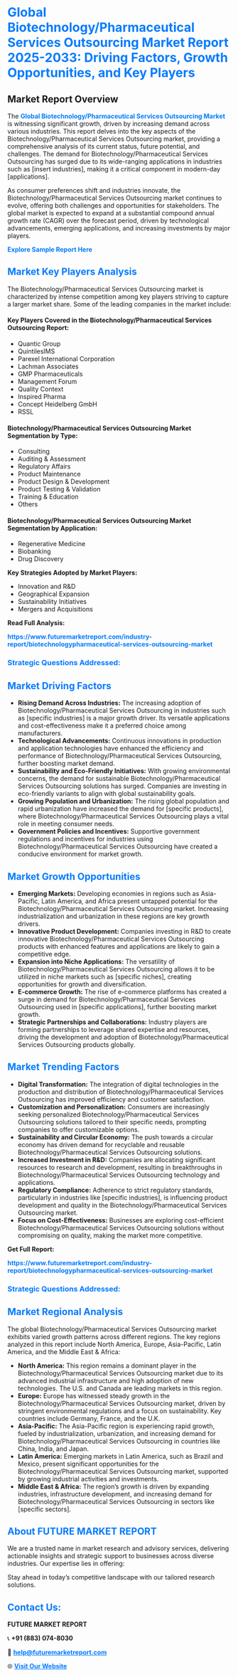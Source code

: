 <h1 style="color: #007BFF;">Global Biotechnology/Pharmaceutical Services Outsourcing Market Report 2025-2033: Driving Factors, Growth Opportunities, and Key Players</h1>

<section id="overview">
<h2>Market Report Overview</h2>
<p>The <a href="https://www.futuremarketreport.com/industry-report/biotechnologypharmaceutical-services-outsourcing-market" style="color: #007BFF; text-decoration: none;"><strong>Global Biotechnology/Pharmaceutical Services Outsourcing Market</strong></a> is witnessing significant growth, driven by increasing demand across various industries. This report delves into the key aspects of the Biotechnology/Pharmaceutical Services Outsourcing market, providing a comprehensive analysis of its current status, future potential, and challenges. The demand for Biotechnology/Pharmaceutical Services Outsourcing has surged due to its wide-ranging applications in industries such as [insert industries], making it a critical component in modern-day [applications].</p>
<p>As consumer preferences shift and industries innovate, the Biotechnology/Pharmaceutical Services Outsourcing market continues to evolve, offering both challenges and opportunities for stakeholders. The global market is expected to expand at a substantial compound annual growth rate (CAGR) over the forecast period, driven by technological advancements, emerging applications, and increasing investments by major players.</p>
</section>

<section id="overview">
<p><a href="https://www.futuremarketreport.com/request-sample/reportId=62554" style="color: #007BFF; text-decoration: none;"><strong>Explore Sample Report Here</strong></a></p>
</section>

<section id="key-players">
<h2 style="color: #007BFF;">Market Key Players Analysis</h2>
<p>The Biotechnology/Pharmaceutical Services Outsourcing market is characterized by intense competition among key players striving to capture a larger market share. Some of the leading companies in the market include:</p>
<h4>Key Players Covered in the Biotechnology/Pharmaceutical Services Outsourcing Report:</h4>
<ul><li>Quantic Group</li><li>QuintilesIMS</li><li>Parexel International Corporation</li><li>Lachman Associates</li><li>GMP Pharmaceuticals</li><li>Management Forum</li><li>Quality Context</li><li>Inspired Pharma</li><li>Concept Heidelberg GmbH</li><li>RSSL</li></ul>
<h4>Biotechnology/Pharmaceutical Services Outsourcing Market Segmentation by Type:</h4>
<ul><li>Consulting</li><li>Auditing &amp; Assessment</li><li>Regulatory Affairs</li><li>Product Maintenance</li><li>Product Design &amp; Development</li><li>Product Testing &amp; Validation</li><li>Training &amp; Education</li><li>Others</li></ul>

<h4>Biotechnology/Pharmaceutical Services Outsourcing Market Segmentation by Application:</h4>
<ul><li>Regenerative Medicine</li><li>Biobanking</li><li>Drug Discovery</li></ul>
<p><strong>Key Strategies Adopted by Market Players:</strong></p>
<ul>
<li>Innovation and R&D</li>
<li>Geographical Expansion</li>
<li>Sustainability Initiatives</li>
<li>Mergers and Acquisitions</li>
</ul>
</section>

<section>
<p><strong>Read Full Analysis: </strong></p><a href="https://www.futuremarketreport.com/industry-report/biotechnologypharmaceutical-services-outsourcing-market" style="color: #007BFF; text-decoration: none;"><strong>https://www.futuremarketreport.com/industry-report/biotechnologypharmaceutical-services-outsourcing-market</strong></a>
<h3 style="color: #007BFF;">Strategic Questions Addressed:</h3>
</section>

<section id="driving-factors">
<h2 style="color: #007BFF;">Market Driving Factors</h2>
<ul>
<li><strong>Rising Demand Across Industries:</strong> The increasing adoption of Biotechnology/Pharmaceutical Services Outsourcing in industries such as [specific industries] is a major growth driver. Its versatile applications and cost-effectiveness make it a preferred choice among manufacturers.</li>
<li><strong>Technological Advancements:</strong> Continuous innovations in production and application technologies have enhanced the efficiency and performance of Biotechnology/Pharmaceutical Services Outsourcing, further boosting market demand.</li>
<li><strong>Sustainability and Eco-Friendly Initiatives:</strong> With growing environmental concerns, the demand for sustainable Biotechnology/Pharmaceutical Services Outsourcing solutions has surged. Companies are investing in eco-friendly variants to align with global sustainability goals.</li>
<li><strong>Growing Population and Urbanization:</strong> The rising global population and rapid urbanization have increased the demand for [specific products], where Biotechnology/Pharmaceutical Services Outsourcing plays a vital role in meeting consumer needs.</li>
<li><strong>Government Policies and Incentives:</strong> Supportive government regulations and incentives for industries using Biotechnology/Pharmaceutical Services Outsourcing have created a conducive environment for market growth.</li>
</ul>
</section>

<section id="growth-opportunities">
<h2 style="color: #007BFF;">Market Growth Opportunities</h2>
<ul>
<li><strong>Emerging Markets:</strong> Developing economies in regions such as Asia-Pacific, Latin America, and Africa present untapped potential for the Biotechnology/Pharmaceutical Services Outsourcing market. Increasing industrialization and urbanization in these regions are key growth drivers.</li>
<li><strong>Innovative Product Development:</strong> Companies investing in R&D to create innovative Biotechnology/Pharmaceutical Services Outsourcing products with enhanced features and applications are likely to gain a competitive edge.</li>
<li><strong>Expansion into Niche Applications:</strong> The versatility of Biotechnology/Pharmaceutical Services Outsourcing allows it to be utilized in niche markets such as [specific niches], creating opportunities for growth and diversification.</li>
<li><strong>E-commerce Growth:</strong> The rise of e-commerce platforms has created a surge in demand for Biotechnology/Pharmaceutical Services Outsourcing used in [specific applications], further boosting market growth.</li>
<li><strong>Strategic Partnerships and Collaborations:</strong> Industry players are forming partnerships to leverage shared expertise and resources, driving the development and adoption of Biotechnology/Pharmaceutical Services Outsourcing products globally.</li>
</ul>
</section>

<section id="trending-factors">
<h2 style="color: #007BFF;">Market Trending Factors</h2>
<ul>
<li><strong>Digital Transformation:</strong> The integration of digital technologies in the production and distribution of Biotechnology/Pharmaceutical Services Outsourcing has improved efficiency and customer satisfaction.</li>
<li><strong>Customization and Personalization:</strong> Consumers are increasingly seeking personalized Biotechnology/Pharmaceutical Services Outsourcing solutions tailored to their specific needs, prompting companies to offer customizable options.</li>
<li><strong>Sustainability and Circular Economy:</strong> The push towards a circular economy has driven demand for recyclable and reusable Biotechnology/Pharmaceutical Services Outsourcing solutions.</li>
<li><strong>Increased Investment in R&D:</strong> Companies are allocating significant resources to research and development, resulting in breakthroughs in Biotechnology/Pharmaceutical Services Outsourcing technology and applications.</li>
<li><strong>Regulatory Compliance:</strong> Adherence to strict regulatory standards, particularly in industries like [specific industries], is influencing product development and quality in the Biotechnology/Pharmaceutical Services Outsourcing market.</li>
<li><strong>Focus on Cost-Effectiveness:</strong> Businesses are exploring cost-efficient Biotechnology/Pharmaceutical Services Outsourcing solutions without compromising on quality, making the market more competitive.</li>
</ul>
</section>

<section>
<p><strong>Get Full Report: </strong></p><a href="https://www.futuremarketreport.com/industry-report/biotechnologypharmaceutical-services-outsourcing-market" style="color: #007BFF; text-decoration: none;"><strong>https://www.futuremarketreport.com/industry-report/biotechnologypharmaceutical-services-outsourcing-market</strong></a>
<h3 style="color: #007BFF;">Strategic Questions Addressed:</h3>
</section>


<section id="regional-analysis">
<h2 style="color: #007BFF;">Market Regional Analysis</h2>
<p>The global Biotechnology/Pharmaceutical Services Outsourcing market exhibits varied growth patterns across different regions. The key regions analyzed in this report include North America, Europe, Asia-Pacific, Latin America, and the Middle East & Africa:</p>
<ul>
<li><strong>North America:</strong> This region remains a dominant player in the Biotechnology/Pharmaceutical Services Outsourcing market due to its advanced industrial infrastructure and high adoption of new technologies. The U.S. and Canada are leading markets in this region.</li>
<li><strong>Europe:</strong> Europe has witnessed steady growth in the Biotechnology/Pharmaceutical Services Outsourcing market, driven by stringent environmental regulations and a focus on sustainability. Key countries include Germany, France, and the U.K.</li>
<li><strong>Asia-Pacific:</strong> The Asia-Pacific region is experiencing rapid growth, fueled by industrialization, urbanization, and increasing demand for Biotechnology/Pharmaceutical Services Outsourcing in countries like China, India, and Japan.</li>
<li><strong>Latin America:</strong> Emerging markets in Latin America, such as Brazil and Mexico, present significant opportunities for the Biotechnology/Pharmaceutical Services Outsourcing market, supported by growing industrial activities and investments.</li>
<li><strong>Middle East & Africa:</strong> The region’s growth is driven by expanding industries, infrastructure development, and increasing demand for Biotechnology/Pharmaceutical Services Outsourcing in sectors like [specific sectors].</li>
</ul>
</section>

<footer>
<h2 style="color: #007BFF;">About FUTURE MARKET REPORT</h2>
<p>We are a trusted name in market research and advisory services, delivering actionable insights and strategic support to businesses across diverse industries. Our expertise lies in offering:</p>

<p>Stay ahead in today’s competitive landscape with our tailored research solutions.</p>

<h2 style="color: #007BFF;">Contact Us:</h2>
<p><strong>FUTURE MARKET REPORT</strong></p>
<p>📞 <strong>+91 (883) 074-8030</strong></p>
<p>📧 <strong><a href="mailto:help@futuremarketreport.com" style="color: #007BFF;">help@futuremarketreport.com</a></strong></p>
<p>🌐 <strong><a href="https://www.futuremarketreport.com/" style="color: #007BFF;">Visit Our Website</a></strong></p>
</footer>
